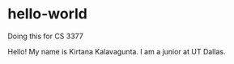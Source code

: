 # hello-world
Doing this for CS 3377

Hello! My name is Kirtana Kalavagunta. I am a junior at UT Dallas. 
